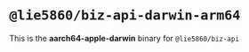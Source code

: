 # `@lie5860/biz-api-darwin-arm64`

This is the **aarch64-apple-darwin** binary for `@lie5860/biz-api`
